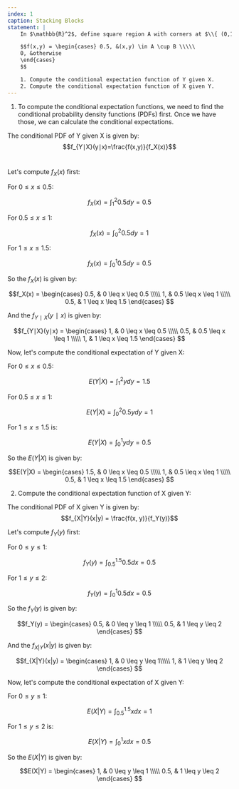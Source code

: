 ```yaml
---
index: 1
caption: Stacking Blocks
statement: |
    In $\mathbb{R}^2$, define square region A with corners at $\\{ (0,1), (1,1),(1,2), (0,2) \\}$ and square region B with corners at $\\{ (0.5,0),(1.5,0),(1.5,1),(0.5,1) \\}$.  Suppose that random variables X and Y have joint density given by,

    $$f(x,y) = \begin{cases} 0.5, &(x,y) \in A \cup B \\\\\
    0, &otherwise
    \end{cases} 
    $$

    1. Compute the conditional expectation function of Y given X.  
    2. Compute the conditional expectation function of X given Y.
---
```

1. To compute the conditional expectation functions, we need to find the conditional probability density functions (PDFs) first. Once we have those, we can calculate the conditional expectations.

The conditional PDF of Y given X is given by:
$$f_{Y∣X}(y∣x)=\frac{f(x,y)}{f_X(x)}$$​

Let's compute $f_X(x)$ first:

For $0 \leq x \leq 0.5$: 

$$f_X(x) =  \int_{1}^{2} 0.5 dy = 0.5$$

For $0.5 \leq x \leq 1$:

$$f_X(x) = \int_{0}^{2} 0.5 dy  = 1$$

For $1 \leq x \leq 1.5$: 

$$f_X(x) = \int_{0}^{1} 0.5 dy = 0.5$$

So the $f_X(x)$ is given by:

$$f_X(x) = \begin{cases} 0.5, & 0 \leq x \leq 0.5 \\\\\
1, & 0.5 \leq x \leq 1 \\\\\
0.5, & 1 \leq x \leq 1.5
\end{cases} 
$$

And the $f_{Y∣X}(y∣x)$ is given by:

$$f_{Y∣X}(y∣x) = \begin{cases} 1, & 0 \leq x \leq 0.5 \\\\\
0.5, & 0.5 \leq x \leq 1 \\\\\
1, & 1 \leq x \leq 1.5
\end{cases} 
$$

Now, let's compute the conditional expectation of Y given X:

For $0 \leq x \leq 0.5$: 

$$E(Y|X) = \int_{1}^{2} y dy = 1.5$$

For $0.5 \leq x \leq 1$:

$$E(Y|X) = \int_{0}^{2} 0.5y dy = 1$$

For $1 \leq x \leq 1.5$ is: 

$$E(Y|X) = \int_{0}^{1} y dy = 0.5$$

So the $E(Y|X)$ is given by:

$$E(Y|X) = \begin{cases} 1.5, & 0 \leq x \leq 0.5 \\\\\
1, & 0.5 \leq x \leq 1 \\\\\
0.5, & 1 \leq x \leq 1.5
\end{cases} 
$$

2. Compute the conditional expectation function of X given Y:

The conditional PDF of X given Y is given by:
$$f_{X|Y}(x|y) = \frac{f(x, y)}{f_Y(y)}$$

Let's compute $f_Y(y)$ first:

For $0 \leq y \leq 1$:

$$f_Y(y) = \int_{0.5}^{1.5} 0.5 dx = 0.5$$

For $1 \leq y \leq 2$:

$$f_Y(y) =  \int_{0}^{1} 0.5 dx = 0.5$$

So the $f_Y(y)$ is given by:

$$f_Y(y) = \begin{cases} 0.5, & 0 \leq y \leq 1 \\\\\
0.5, & 1 \leq y \leq 2
\end{cases} 
$$

And the $f_{X|Y}(x|y)$ is given by:

$$f_{X|Y}(x|y) = \begin{cases} 1, & 0 \leq y \leq 1\\\\\
1, & 1 \leq y \leq 2
\end{cases} 
$$

Now, let's compute the conditional expectation of X given Y:

For $0 \leq y \leq 1$:

$$E(X|Y) =  \int_{0.5}^{1.5} x dx = 1$$

For $1 \leq y \leq 2$ is: 

$$E(X|Y) = \int_{0}^{1} x dx = 0.5$$

So the $E(X|Y)$ is given by:

$$E(X|Y) = \begin{cases} 1, & 0 \leq y \leq 1 \\\\\
0.5, & 1 \leq y \leq 2
\end{cases} 
$$



